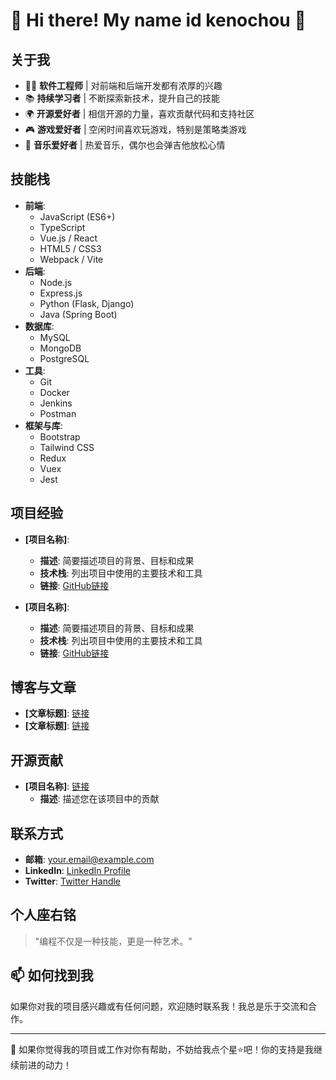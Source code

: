 # 🌟 Hi there! My name id  kenochou 🌟

## 关于我
- 👨‍💻 **软件工程师** | 对前端和后端开发都有浓厚的兴趣
- 📚 **持续学习者** | 不断探索新技术，提升自己的技能
- 🌍 **开源爱好者** | 相信开源的力量，喜欢贡献代码和支持社区
- 🎮 **游戏爱好者** | 空闲时间喜欢玩游戏，特别是策略类游戏
- 🎤 **音乐爱好者** | 热爱音乐，偶尔也会弹吉他放松心情

## 技能栈
- **前端**:
  - JavaScript (ES6+)
  - TypeScript
  - Vue.js / React
  - HTML5 / CSS3
  - Webpack / Vite
- **后端**:
  - Node.js
  - Express.js
  - Python (Flask, Django)
  - Java (Spring Boot)
- **数据库**:
  - MySQL
  - MongoDB
  - PostgreSQL
- **工具**:
  - Git
  - Docker
  - Jenkins
  - Postman
- **框架与库**:
  - Bootstrap
  - Tailwind CSS
  - Redux
  - Vuex
  - Jest

## 项目经验
- **[项目名称]**:
  - **描述**: 简要描述项目的背景、目标和成果
  - **技术栈**: 列出项目中使用的主要技术和工具
  - **链接**: [GitHub链接](https://github.com/yourusername/projectname)

- **[项目名称]**:
  - **描述**: 简要描述项目的背景、目标和成果
  - **技术栈**: 列出项目中使用的主要技术和工具
  - **链接**: [GitHub链接](https://github.com/yourusername/projectname)

## 博客与文章
- **[文章标题]**: [链接](https://kenochou.online)
- **[文章标题]**: [链接](https://kenochou.online)

## 开源贡献
- **[项目名称]**: [链接](https://github.com/otherusername/projectname)
  - **描述**: 描述您在该项目中的贡献

## 联系方式
- **邮箱**: [your.email@example.com](mailto:your.email@example.com)
- **LinkedIn**: [LinkedIn Profile](https://www.linkedin.com/in/yourusername/)
- **Twitter**: [Twitter Handle](https://twitter.com/yourusername)

## 个人座右铭
> "编程不仅是一种技能，更是一种艺术。"

## 📫 如何找到我
如果你对我的项目感兴趣或有任何问题，欢迎随时联系我！我总是乐于交流和合作。

---

🌟 如果你觉得我的项目或工作对你有帮助，不妨给我点个星⭐️吧！你的支持是我继续前进的动力！


